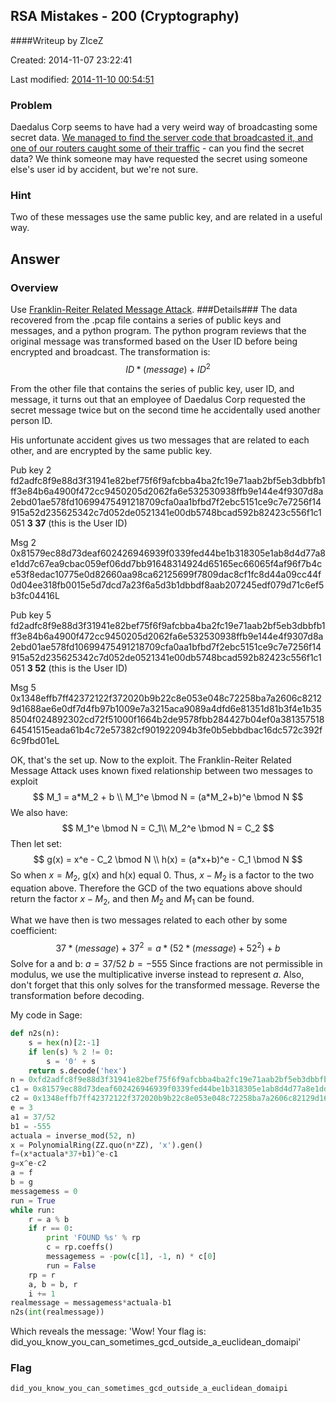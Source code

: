 ## RSA Mistakes - 200 (Cryptography) ##
####Writeup by ZIceZ

Created: 2014-11-07 23:22:41

Last modified: [2014-11-10 00:54:51](https://github.com/Oksisane/PicoCTF-2014-Writeups/commits/master/cryptography/RSAMistake.md)

### Problem ###
Daedalus Corp seems to have had a very weird way of broadcasting some secret data. [We managed to find the server code that broadcasted it, and one of our routers caught some of their traffic](https://picoctf.com/problem-static/crypto/rsa-mistakes/handout.zip) - can you find the secret data? We think someone may have requested the secret using someone else's user id by accident, but we're not sure.

### Hint ###
Two of these messages use the same public key, and are related in a useful way.

## Answer ##
### Overview ###
Use [Franklin-Reiter Related Message Attack](http://en.wikipedia.org/wiki/Coppersmith%27s_Attack#Franklin-Reiter_Related_Message_Attack).
###Details###
The data recovered from the .pcap file contains a series of public keys and messages, and a python program. The python program reviews that the original message was transformed based on the User ID before being encrypted and broadcast. The transformation is:
$$ID*(message) + ID^2$$

From the other file that contains the series of public key, user ID, and message, it turns out that an employee of Daedalus Corp requested the secret message twice but on the second time he accidentally used another person ID.

His unfortunate accident gives us two messages that are related to each other, and are encrypted by the same public key.

Pub key 2
fd2adfc8f9e88d3f31941e82bef75f6f9afcbba4ba2fc19e71aab2bf5eb3dbbfb1ff3e84b6a4900f472cc9450205d2062fa6e532530938ffb9e144e4f9307d8a2ebd01ae578fd10699475491218709cfa0aa1bfbd7f2ebc5151ce9c7e7256f14915a52d235625342c7d052de0521341e00db5748bcad592b82423c556f1c1051 **3 37** (this is the User ID)

Msg 2
0x81579ec88d73deaf602426946939f0339fed44be1b318305e1ab8d4d77a8e1dd7c67ea9cbac059ef06dd7bb91648314924d65165ec66065f4af96f7b4ce53f8edac10775e0d82660aa98ca62125699f7809dac8cf1fc8d44a09cc44f0d04ee318fb0015e5d7dcd7a23f6a5d3b1dbbdf8aab207245edf079d71c6ef5b3fc04416L

Pub key 5
fd2adfc8f9e88d3f31941e82bef75f6f9afcbba4ba2fc19e71aab2bf5eb3dbbfb1ff3e84b6a4900f472cc9450205d2062fa6e532530938ffb9e144e4f9307d8a2ebd01ae578fd10699475491218709cfa0aa1bfbd7f2ebc5151ce9c7e7256f14915a52d235625342c7d052de0521341e00db5748bcad592b82423c556f1c1051 **3 52** (this is the User ID)

Msg 5
0x1348effb7ff42372122f372020b9b22c8e053e048c72258ba7a2606c82129d1688ae6e0df7d4fb97b1009e7a3215aca9089a4dfd6e81351d81b3f4e1b358504f024892302cd72f51000f1664b2de9578fbb284427b04ef0a38135751864541515eada61b4c72e57382cf901922094b3fe0b5ebbdbac16dc572c392f6c9fbd01eL


OK, that's the set up. Now to the exploit. The Franklin-Reiter Related Message Attack uses known fixed relationship between two messages to exploit
$$
M_1 = a*M_2 + b \\
M_1^e \bmod N = (a*M_2+b)^e \bmod N
$$
We also have:
$$
M_1^e \bmod N = C_1\\
M_2^e \bmod N = C_2
$$
Then let set:
$$
g(x) = x^e - C_2 \bmod N \\
h(x) = (a*x+b)^e - C_1 \bmod N
$$
So when $x = M_2$, g(x) and h(x) equal 0. Thus, $x -M_2$ is a factor to the two equation above. Therefore the GCD of the two equations above should return the factor $x-M_2$, and then $M_2$ and $M_1$ can be found.


What we have then is two messages related to each other by some coefficient:
$$37*(message)+37^2 = a*(52*(message)+52^2) + b$$
Solve for a and b:
$a = 37/52$
$b = -555$
Since fractions are not permissible in modulus, we use the multiplicative inverse instead to represent $a$. Also, don't forget that this only solves for the transformed message. Reverse the transformation before decoding.

My code in Sage:
```python
def n2s(n):
    s = hex(n)[2:-1]
    if len(s) % 2 != 0:
        s = '0' + s
    return s.decode('hex')
n = 0xfd2adfc8f9e88d3f31941e82bef75f6f9afcbba4ba2fc19e71aab2bf5eb3dbbfb1ff3e84b6a4900f472cc9450205d2062fa6e532530938ffb9e144e4f9307d8a2ebd01ae578fd10699475491218709cfa0aa1bfbd7f2ebc5151ce9c7e7256f14915a52d235625342c7d052de0521341e00db5748bcad592b82423c556f1c1051L
c1 = 0x81579ec88d73deaf602426946939f0339fed44be1b318305e1ab8d4d77a8e1dd7c67ea9cbac059ef06dd7bb91648314924d65165ec66065f4af96f7b4ce53f8edac10775e0d82660aa98ca62125699f7809dac8cf1fc8d44a09cc44f0d04ee318fb0015e5d7dcd7a23f6a5d3b1dbbdf8aab207245edf079d71c6ef5b3fc04416L
c2 = 0x1348effb7ff42372122f372020b9b22c8e053e048c72258ba7a2606c82129d1688ae6e0df7d4fb97b1009e7a3215aca9089a4dfd6e81351d81b3f4e1b358504f024892302cd72f51000f1664b2de9578fbb284427b04ef0a38135751864541515eada61b4c72e57382cf901922094b3fe0b5ebbdbac16dc572c392f6c9fbd01eL
e = 3
a1 = 37/52
b1 = -555
actuala = inverse_mod(52, n)
x = PolynomialRing(ZZ.quo(n*ZZ), 'x').gen()
f=(x*actuala*37+b1)^e-c1
g=x^e-c2
a = f
b = g
messagemess = 0
run = True
while run:
    r = a % b
    if r == 0:
        print 'FOUND %s' % rp
        c = rp.coeffs()
        messagemess = -pow(c[1], -1, n) * c[0]
        run = False
    rp = r
    a, b = b, r
    i += 1
realmessage = messagemess*actuala-b1
n2s(int(realmessage))
```
Which reveals the message: 'Wow! Your flag is: did_you_know_you_can_sometimes_gcd_outside_a_euclidean_domaipi'
### Flag ###
    did_you_know_you_can_sometimes_gcd_outside_a_euclidean_domaipi

